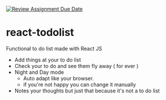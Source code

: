 [![Review Assignment Due Date](https://classroom.github.com/assets/deadline-readme-button-24ddc0f5d75046c5622901739e7c5dd533143b0c8e959d652212380cedb1ea36.svg)](https://classroom.github.com/a/RjkAbPQL)
# react-todolist

Functional to do list made with React JS
* Add things at your to do list
* Check your to do and see them fly away ( for ever )
* Night and Day mode
  * Auto adapt like your browser.
  * if you're not happy you can change it manually
* Notes your thoughts but just that because it's not a to do list
